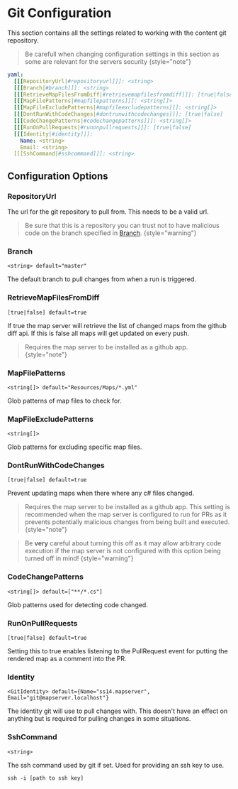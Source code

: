 # Git Configuration

This section contains all the settings related to working with the content git repository.

> Be carefull when changing configuration settings in this section as some are relevant for the servers security
{style="note"}

````yaml
yaml:
  [[[RepositoryUrl|#repositoryurl]]]: <string>
  [[[Branch|#branch]]]: <string>
  [[[RetrieveMapFilesFromDiff|#retrievemapfilesfromdiff]]]: [true|false]
  [[[MapFilePatterns|#mapfilepatterns]]]: <string[]>
  [[[MapFileExcludePatterns|#mapfileexcludepatterns]]]: <string[]>
  [[[DontRunWithCodeChanges|#dontrunwithcodechanges]]]: [true|false]
  [[[CodeChangePatterns|#codechangepatterns]]]: <string[]>
  [[[RunOnPullRequests|#runonpullrequests]]]: [true|false]
  [[[Identity|#identity]]]:
    Name: <string>
    Email: <string>
  [[[SshCommand|#sshcommand]]]: <string>
````

## Configuration Options
### RepositoryUrl

The url for the git repository to pull from.
This needs to be a valid url.

> Be sure that this is a repository you can trust not to have malicious code on the branch specified in [Branch](#branch).
{style="warning"}

### Branch
`<string> default="master"`

The default branch to pull changes from when a run is triggered.

### RetrieveMapFilesFromDiff
`[true|false] default=true`

If true the map server will retrieve the list of changed maps from the github diff api.
If this is false all maps will get updated on every push.

> Requires the map server to be installed as a github app.
> {style="note"}

### MapFilePatterns
`<string[]> default="Resources/Maps/*.yml"`

Glob patterns of map files to check for.

### MapFileExcludePatterns
`<string[]>`

Glob patterns for excluding specific map files.

### DontRunWithCodeChanges
`[true|false] default=true`

Prevent updating maps when there where any c# files changed.

> Requires the map server to be installed as a github app.
> This setting is recommended when the map server is configured to run for PRs
> as it prevents potentially malicious changes from being built and executed.
> {style="note"}

> Be **very** careful about turning this off as it may allow arbitrary code execution
> if the map server is not configured with this option being turned off in mind!
> {style="warning"}

### CodeChangePatterns
`<string[]> default=["**/*.cs"]`

Glob patterns used for detecting code changed.

### RunOnPullRequests
`[true|false] default=true`

Setting this to true enables listening to the PullRequest event for putting the rendered map as a comment into the PR.

### Identity
`<GitIdentity> default={Name="ss14.mapserver", Email="git@mapserver.localhost"}`

The identity git will use to pull changes with. This doesn't have an effect on anything but is required for pulling
changes in some situations.

### SshCommand
`<string>`

The ssh command used by git if set. Used for providing an ssh key to use.

````Shell
ssh -i [path to ssh key]
````

<seealso>
    <a href="Github-Configuration.md"/>
</seealso>
